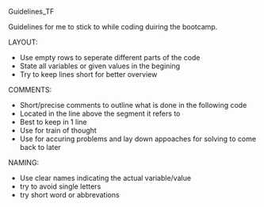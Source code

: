 Guidelines_TF

Guidelines for me to stick to while coding duiring the bootcamp.

LAYOUT:

- Use empty rows to seperate different parts of the code
- State all variables or given values in the begining
- Try to keep lines short for better overview

COMMENTS:

- Short/precise comments to outline what is done in the following code
- Located in the line above the segment it refers to
- Best to keep in 1 line
- Use for train of thought
- Use for accuring problems and lay down appoaches for solving to come back to later

NAMING:

- Use clear names indicating the actual variable/value
- try to avoid single letters
- try short word or abbrevations